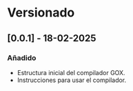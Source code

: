 # Versionado

## [0.0.1] - 18-02-2025
### Añadido
- Estructura inicial del compilador GOX.
- Instrucciones para usar el compilador.

